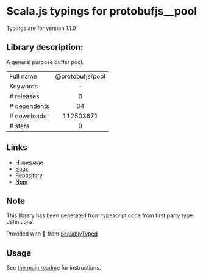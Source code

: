 
# Scala.js typings for protobufjs__pool

Typings are for version 1.1.0

## Library description:
A general purpose buffer pool.

|                    |                 |
| ------------------ | :-------------: |
| Full name          | @protobufjs/pool |
| Keywords           | - |
| # releases         | 0 |
| # dependents       | 34 |
| # downloads        | 112503671 |
| # stars            | 0 |

## Links
- [Homepage](https://github.com/dcodeIO/protobuf.js#readme)
- [Bugs](https://github.com/dcodeIO/protobuf.js/issues)
- [Repository](https://github.com/dcodeIO/protobuf.js)
- [Npm](https://www.npmjs.com/package/%40protobufjs%2Fpool)
    


## Note
This library has been generated from typescript code from first party type definitions.

Provided with :purple_heart: from [ScalablyTyped](https://github.com/oyvindberg/ScalablyTyped)

## Usage
See [the main readme](../../readme.md) for instructions.


